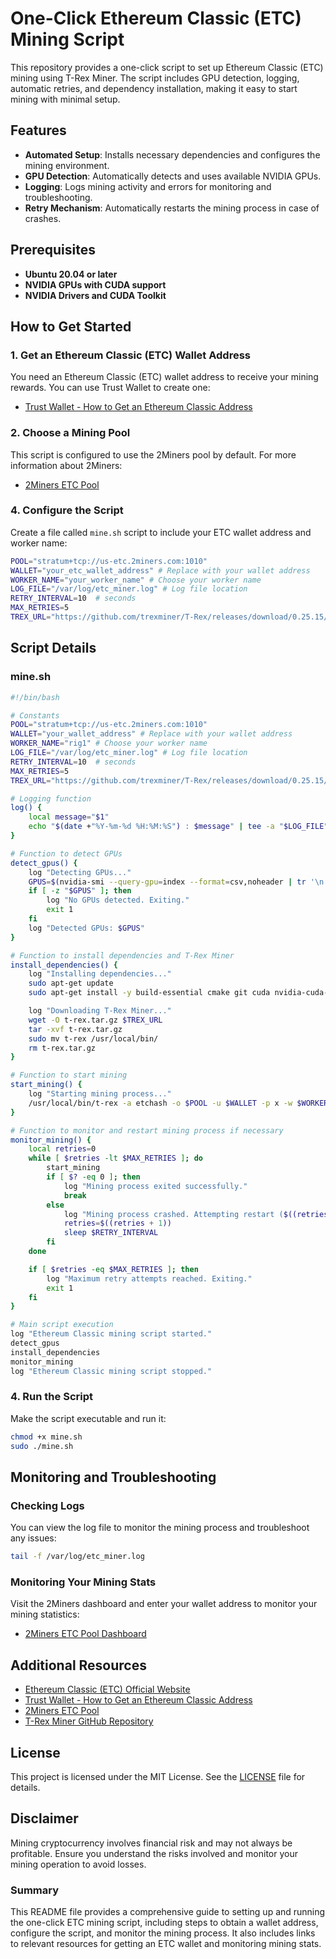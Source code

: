 
# One-Click Ethereum Classic (ETC) Mining Script

This repository provides a one-click script to set up Ethereum Classic (ETC) mining using T-Rex Miner. The script includes GPU detection, logging, automatic retries, and dependency installation, making it easy to start mining with minimal setup.

## Features
- **Automated Setup**: Installs necessary dependencies and configures the mining environment.
- **GPU Detection**: Automatically detects and uses available NVIDIA GPUs.
- **Logging**: Logs mining activity and errors for monitoring and troubleshooting.
- **Retry Mechanism**: Automatically restarts the mining process in case of crashes.

## Prerequisites
- **Ubuntu 20.04 or later**
- **NVIDIA GPUs with CUDA support**
- **NVIDIA Drivers and CUDA Toolkit**

## How to Get Started

### 1. Get an Ethereum Classic (ETC) Wallet Address
You need an Ethereum Classic (ETC) wallet address to receive your mining rewards. You can use Trust Wallet to create one:

- [Trust Wallet - How to Get an Ethereum Classic Address](https://trustwallet.com/ethereum-classic-wallet)

### 2. Choose a Mining Pool
This script is configured to use the 2Miners pool by default. For more information about 2Miners:

- [2Miners ETC Pool](https://2miners.com/etc-mining-pool)


### 4. Configure the Script
Create a file called `mine.sh` script to include your ETC wallet address and worker name:

```sh
POOL="stratum+tcp://us-etc.2miners.com:1010"
WALLET="your_etc_wallet_address" # Replace with your wallet address
WORKER_NAME="your_worker_name" # Choose your worker name
LOG_FILE="/var/log/etc_miner.log" # Log file location
RETRY_INTERVAL=10  # seconds
MAX_RETRIES=5
TREX_URL="https://github.com/trexminer/T-Rex/releases/download/0.25.15/t-rex-0.25.15-linux.tar.gz" # Adjust to latest version
```

## Script Details

### mine.sh

```sh
#!/bin/bash

# Constants
POOL="stratum+tcp://us-etc.2miners.com:1010"
WALLET="your_wallet_address" # Replace with your wallet address
WORKER_NAME="rig1" # Choose your worker name
LOG_FILE="/var/log/etc_miner.log" # Log file location
RETRY_INTERVAL=10  # seconds
MAX_RETRIES=5
TREX_URL="https://github.com/trexminer/T-Rex/releases/download/0.25.15/t-rex-0.25.15-linux.tar.gz" # Adjust to latest version

# Logging function
log() {
    local message="$1"
    echo "$(date +"%Y-%m-%d %H:%M:%S") : $message" | tee -a "$LOG_FILE"
}

# Function to detect GPUs
detect_gpus() {
    log "Detecting GPUs..."
    GPUS=$(nvidia-smi --query-gpu=index --format=csv,noheader | tr '\n' ',' | sed 's/,$//')
    if [ -z "$GPUS" ]; then
        log "No GPUs detected. Exiting."
        exit 1
    fi
    log "Detected GPUs: $GPUS"
}

# Function to install dependencies and T-Rex Miner
install_dependencies() {
    log "Installing dependencies..."
    sudo apt-get update
    sudo apt-get install -y build-essential cmake git cuda nvidia-cuda-toolkit

    log "Downloading T-Rex Miner..."
    wget -O t-rex.tar.gz $TREX_URL
    tar -xvf t-rex.tar.gz
    sudo mv t-rex /usr/local/bin/
    rm t-rex.tar.gz
}

# Function to start mining
start_mining() {
    log "Starting mining process..."
    /usr/local/bin/t-rex -a etchash -o $POOL -u $WALLET -p x -w $WORKER_NAME --devices $GPUS 2>&1 | tee -a "$LOG_FILE"
}

# Function to monitor and restart mining process if necessary
monitor_mining() {
    local retries=0
    while [ $retries -lt $MAX_RETRIES ]; do
        start_mining
        if [ $? -eq 0 ]; then
            log "Mining process exited successfully."
            break
        else
            log "Mining process crashed. Attempting restart ($((retries + 1))/$MAX_RETRIES)..."
            retries=$((retries + 1))
            sleep $RETRY_INTERVAL
        fi
    done

    if [ $retries -eq $MAX_RETRIES ]; then
        log "Maximum retry attempts reached. Exiting."
        exit 1
    fi
}

# Main script execution
log "Ethereum Classic mining script started."
detect_gpus
install_dependencies
monitor_mining
log "Ethereum Classic mining script stopped."
```

### 4. Run the Script
Make the script executable and run it:

```bash
chmod +x mine.sh
sudo ./mine.sh
```

## Monitoring and Troubleshooting

### Checking Logs
You can view the log file to monitor the mining process and troubleshoot any issues:

```bash
tail -f /var/log/etc_miner.log
```

### Monitoring Your Mining Stats
Visit the 2Miners dashboard and enter your wallet address to monitor your mining statistics:

- [2Miners ETC Pool Dashboard](https://2miners.com/etc-mining-pool)

## Additional Resources

- [Ethereum Classic (ETC) Official Website](https://ethereumclassic.org/)
- [Trust Wallet - How to Get an Ethereum Classic Address](https://trustwallet.com/ethereum-classic-wallet)
- [2Miners ETC Pool](https://2miners.com/etc-mining-pool)
- [T-Rex Miner GitHub Repository](https://github.com/trexminer/T-Rex)

## License
This project is licensed under the MIT License. See the [LICENSE](LICENSE) file for details.

## Disclaimer
Mining cryptocurrency involves financial risk and may not always be profitable. Ensure you understand the risks involved and monitor your mining operation to avoid losses.

### Summary

This README file provides a comprehensive guide to setting up and running the one-click ETC mining script, including steps to obtain a wallet address, configure the script, and monitor the mining process. It also includes links to relevant resources for getting an ETC wallet and monitoring mining stats.
